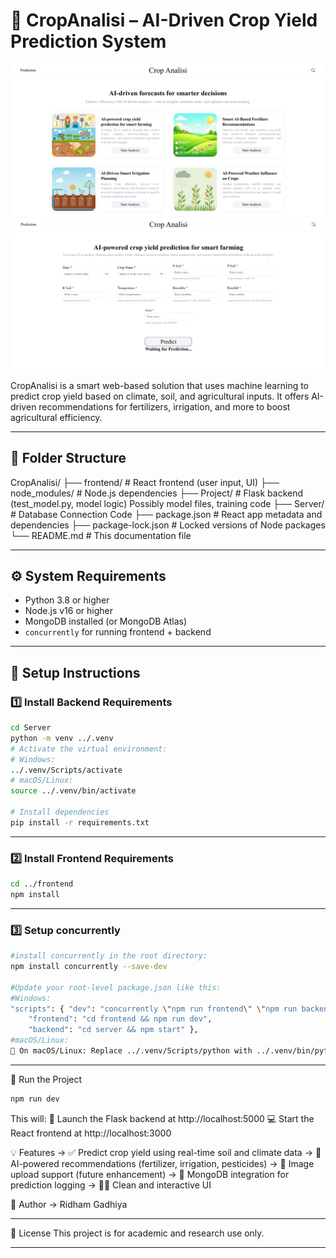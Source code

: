 # 🌾 CropAnalisi – AI-Driven Crop Yield Prediction System

![CropAnalisi Screenshot 1](./demo%20images//demo%201.png)
![CropAnalisi Screenshot 2](./demo%20images//demo%202.png)

CropAnalisi is a smart web-based solution that uses machine learning to predict crop yield based on climate, soil, and agricultural inputs. It offers AI-driven recommendations for fertilizers, irrigation, and more to boost agricultural efficiency.

---

## 📁 Folder Structure

CropAnalisi/
├── frontend/           # React frontend (user input, UI)
├── node_modules/       # Node.js dependencies
├── Project/            # Flask backend (test_model.py, model logic) Possibly model files, training code
├── Server/             # Database Connection Code
├── package.json        # React app metadata and dependencies
├── package-lock.json   # Locked versions of Node packages
└── README.md           # This documentation file

---

## ⚙️ System Requirements

- Python 3.8 or higher
- Node.js v16 or higher
- MongoDB installed (or MongoDB Atlas)
- `concurrently` for running frontend + backend

---

## 🔧 Setup Instructions

### 1️⃣ Install Backend Requirements

```bash
cd Server
python -m venv ../.venv
# Activate the virtual environment:
# Windows:
../.venv/Scripts/activate
# macOS/Linux:
source ../.venv/bin/activate

# Install dependencies
pip install -r requirements.txt
```

---

### 2️⃣ Install Frontend Requirements

```bash
cd ../frontend
npm install
```

---

### 3️⃣ Setup concurrently

```bash
#install concurrently in the root directory:
npm install concurrently --save-dev

#Update your root-level package.json like this:
#Windows:
"scripts": { "dev": "concurrently \"npm run frontend\" \"npm run backend\"",
    "frontend": "cd frontend && npm run dev",
    "backend": "cd server && npm start" },
#macOS/Linux:
🔁 On macOS/Linux: Replace ../.venv/Scripts/python with ../.venv/bin/python
```

---

🚀 Run the Project
```bash
npm run dev
```
This will:
    🧠 Launch the Flask backend at http://localhost:5000
    💻 Start the React frontend at http://localhost:3000

💡 Features
    -> ✅ Predict crop yield using real-time soil and climate data
    -> 🤖 AI-powered recommendations (fertilizer, irrigation, pesticides)
    -> 📸 Image upload support (future enhancement)
    -> 🌿 MongoDB integration for prediction logging 
    -> 🧑‍🌾 Clean and interactive UI

🧠 Author
-> Ridham Gadhiya 

---

📃 License
This project is for academic and research use only.

---


